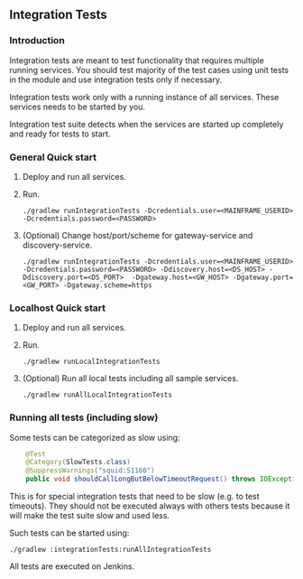 ## Integration Tests

### Introduction

Integration tests are meant to test functionality that requires multiple running services.
You should test majority of the test cases using unit tests in the module and use integration tests
only if necessary. 

Integration tests work only with a running instance of all services.
These services needs to be started by you.

Integration test suite detects when the services are started up 
completely and ready for tests to start.

### General Quick start

1. Deploy and run all services.

2. Run.
    ```shell
    ./gradlew runIntegrationTests -Dcredentials.user=<MAINFRAME_USERID> -Dcredentials.password=<PASSWORD>
    ``` 

3. (Optional) Change host/port/scheme for gateway-service and discovery-service.
    ```shell
    ./gradlew runIntegrationTests -Dcredentials.user=<MAINFRAME_USERID> -Dcredentials.password=<PASSWORD> -Ddiscovery.host=<DS_HOST> -Ddiscovery.port=<DS_PORT>  -Dgateway.host=<GW_HOST> -Dgateway.port=<GW_PORT> -Dgateway.scheme=https
    ```

### Localhost Quick start

1. Deploy and run all services.

2. Run.
    ```shell
    ./gradlew runLocalIntegrationTests
    ``` 

3. (Optional) Run all local tests including all sample services. 
    ```shell
    ./gradlew runAllLocalIntegrationTests
    ```

### Running all tests (including slow)

Some tests can be categorized as slow using:
```java
    @Test
    @Category(SlowTests.class)
    @SuppressWarnings("squid:S1160")
    public void shouldCallLongButBelowTimeoutRequest() throws IOException {
```

This is for special integration tests that need to be slow (e.g. to test timeouts).
They should not be executed always with others tests because it will make
the test suite slow and used less.

Such tests can be started using:
```shell
./gradlew :integrationTests:runAllIntegrationTests
```

All tests are executed on Jenkins.
